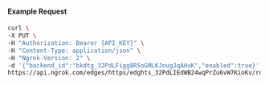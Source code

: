 <!-- Code generated for API Clients. DO NOT EDIT. -->

#### Example Request

```bash
curl \
-X PUT \
-H "Authorization: Bearer {API_KEY}" \
-H "Content-Type: application/json" \
-H "Ngrok-Version: 2" \
-d '{"backend_id":"bkdtg_32PdLFigg8R5oGMLKJnugJqAHvK","enabled":true}' \
https://api.ngrok.com/edges/https/edghts_32PdLIEdWB24wqPrZu6vW7KioKv/routes/edghtsrt_32PdLJHuB8QY887U5v7kCbLtzp1/backend
```

